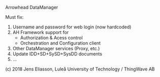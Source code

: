 Arrowhead DataManager

Must fix:
1) Username and password for web login (now hardcoded)
2) AH Framework support for
   - Authorization & Acess control
   - Orchestration and Configuration client
3) Other DataManager services (Proxy, etc.)
4) Update IDD+SD+SySD+SysDD documents
5) ...

(c) 2018 Jens Eliasson, Luleå University of Technology / ThingWave AB

